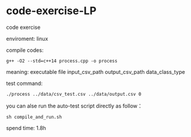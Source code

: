 # code-exercise-LP
code exercise

enviroment: linux

compile codes: 

```shell
g++ -O2 --std=c++14 process.cpp -o process 
```

meaning: executable file input_csv_path output_csv_path data_class_type

test command:

```shell
./process ../data/csv_test.csv ../data/output.csv 0
```

you can alse run the auto-test script directly as follow：

```shell
sh compile_and_run.sh
```

spend time: 1.8h
